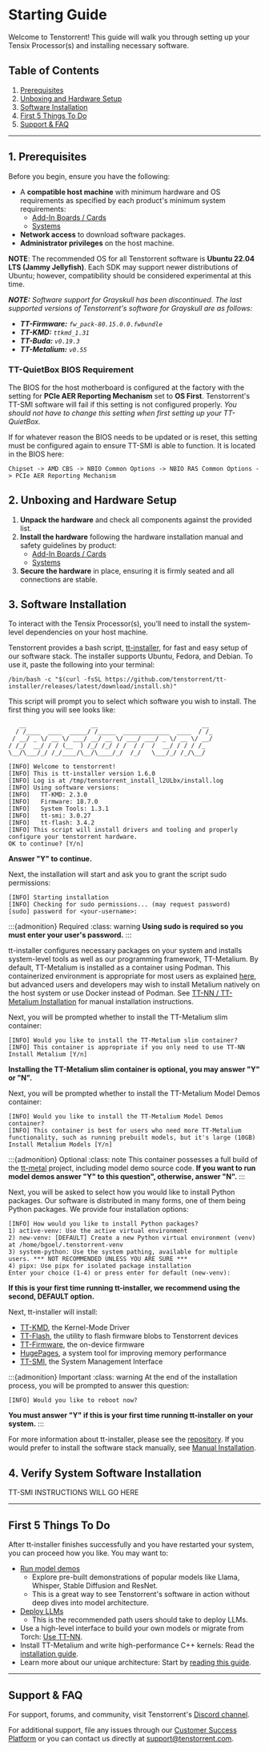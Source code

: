 # Starting Guide

Welcome to Tenstorrent! This guide will walk you through setting up your Tensix Processor(s) and installing necessary software.

## Table of Contents

1. [Prerequisites](#prerequisites)
2. [Unboxing and Hardware Setup](#unboxing-and-hardware-setup)
3. [Software Installation](#software-installation)
4. [First 5 Things To Do](#first-5-things-to-do)
5. [Support & FAQ](#support-faq)

---

## 1. Prerequisites

Before you begin, ensure you have the following:

- A **compatible host machine** with minimum hardware and OS requirements as specified by each product's minimum system requirements:
  - [Add-In Boards / Cards](https://docs.tenstorrent.com/aibs/index.html)
  - [Systems](https://docs.tenstorrent.com/systems/index.html)
- **Network access** to download software packages.
- **Administrator privileges** on the host machine.

**NOTE**: The recommended OS for all Tenstorrent software is **Ubuntu 22.04 LTS (Jammy Jellyfish)**. Each SDK may support newer distributions of Ubuntu; however, compatibility should be considered experimental at this time.

***NOTE:** Software support for Grayskull has been discontinued. The last supported versions of Tenstorrent's software for Grayskull are as follows:*

- ***TT-Firmware:** `fw_pack-80.15.0.0.fwbundle`*
- ***TT-KMD:** `ttkmd_1.31`*
- ***TT-Buda:** `v0.19.3`*
- ***TT-Metalium:** `v0.55`*

### TT-QuietBox BIOS Requirement

The BIOS for the host motherboard is configured at the factory with the setting for **PCIe AER Reporting Mechanism** set to **OS First**. Tenstorrent's TT-SMI software will fail if this setting is not configured properly. *You should not have to change this setting when first setting up your TT-QuietBox.*

If for whatever reason the BIOS needs to be updated or is reset, this setting must be configured again to ensure TT-SMI is able to function. It is located in the BIOS here:

`Chipset -> AMD CBS -> NBIO Common Options -> NBIO RAS Common Options -> PCIe AER Reporting Mechanism`

## 2. Unboxing and Hardware Setup

1. **Unpack the hardware** and check all components against the provided list.
2. **Install the hardware** following the hardware installation manual and safety guidelines by product:
   - [Add-In Boards / Cards](https://docs.tenstorrent.com/aibs/index.html)
   - [Systems](https://docs.tenstorrent.com/systems/index.html)
3. **Secure the hardware** in place, ensuring it is firmly seated and all connections are stable.

## 3. Software Installation
To interact with the Tensix Processor(s), you’ll need to install the system-level dependencies on your host machine.

Tenstorrent provides a bash script, [tt-installer](https://github.com/tenstorrent/tt-installer/), for fast and easy setup of our software stack. The installer supports Ubuntu, Fedora, and Debian. To use it, paste the following into your terminal:

```{code-block} bash
/bin/bash -c "$(curl -fsSL https://github.com/tenstorrent/tt-installer/releases/latest/download/install.sh)"
```

This script will prompt you to select which software you wish to install. The first thing you will see looks like:
```
   __                  __                             __
  / /____  ____  _____/ /_____  _____________  ____  / /_
 / __/ _ \/ __ \/ ___/ __/ __ \/ ___/ ___/ _ \/ __ \/ __/
/ /_/  __/ / / (__  ) /_/ /_/ / /  / /  /  __/ / / / /_
\__/\___/_/ /_/____/\__/\____/_/  /_/   \___/_/ /_/\__/

[INFO] Welcome to tenstorrent!
[INFO] This is tt-installer version 1.6.0
[INFO] Log is at /tmp/tenstorrent_install_l2ULbx/install.log
[INFO] Using software versions:
[INFO]   TT-KMD: 2.3.0
[INFO]   Firmware: 18.7.0
[INFO]   System Tools: 1.3.1
[INFO]   tt-smi: 3.0.27
[INFO]   tt-flash: 3.4.2
[INFO] This script will install drivers and tooling and properly configure your tenstorrent hardware.
OK to continue? [Y/n]
```
**Answer "Y" to continue.**

Next, the installation will start and ask you to grant the script sudo permissions:
```
[INFO] Starting installation
[INFO] Checking for sudo permissions... (may request password)
[sudo] password for <your-username>: 
```
:::{admonition} Required
:class: warning
**Using sudo is required so you must enter your user's password.**
:::

tt-installer configures necessary packages on your system and installs system-level tools as well as our programming framework, TT-Metalium. By default, TT-Metalium is installed as a container using Podman. This containerized environment is appropriate for most users as explained [here](https://github.com/tenstorrent/tt-installer/wiki/Using-the-tt%E2%80%90metalium-container), but advanced users and developers may wish to install Metalium natively on the host system or use Docker instead of Podman. See [TT-NN / TT-Metalium Installation](https://docs.tenstorrent.com/tt-metal/latest/tt-metalium/installing.html#tt-nn-tt-metalium-installation) for manual installation instructions.

Next, you will be prompted whether to install the TT-Metalium slim container:
```
[INFO] Would you like to install the TT-Metalium slim container?
[INFO] This container is appropriate if you only need to use TT-NN
Install Metalium [Y/n] 
```

**Installing the TT-Metalium slim container is optional, you may answer "Y" or "N".**

Next, you will be prompted whether to install the TT-Metalium Model Demos container:
```
[INFO] Would you like to install the TT-Metalium Model Demos container?
[INFO] This container is best for users who need more TT-Metalium functionality, such as running prebuilt models, but it's large (10GB)
Install Metalium Models [Y/n] 
```
:::{admonition} Optional
:class: note
This container possesses a full build of the [tt-metal](https://github.com/tenstorrent/tt-metal/tree/main) project, including model demo source code.
**If you want to run model demos answer "Y" to this question", otherwise, answer "N".**
:::

Next, you will be asked to select how you would like to install Python packages. Our software is distributed in many forms, one of them being Python packages. We provide four installation options:
```
[INFO] How would you like to install Python packages?
1) active-venv: Use the active virtual environment
2) new-venv: [DEFAULT] Create a new Python virtual environment (venv) at /home/bgoel/.tenstorrent-venv
3) system-python: Use the system pathing, available for multiple users. *** NOT RECOMMENDED UNLESS YOU ARE SURE ***
4) pipx: Use pipx for isolated package installation
Enter your choice (1-4) or press enter for default (new-venv): 
```
**If this is your first time running tt-installer, we recommend using the second, DEFAULT option.**

Next, tt-installer will install:
* [TT-KMD](https://github.com/tenstorrent/tt-kmd), the Kernel-Mode Driver
* [TT-Flash](https://github.com/tenstorrent/tt-flash), the utility to flash firmware blobs to Tenstorrent devices
* [TT-Firmware](https://github.com/tenstorrent/tt-firmware), the on-device firmware
* [HugePages](https://github.com/tenstorrent/tt-system-tools), a system tool for improving memory performance
* [TT-SMI](https://github.com/tenstorrent/tt-smi), the System Management Interface

:::{admonition} Important
:class: warning
At the end of the installation process, you will be prompted to answer this question:
```
[INFO] Would you like to reboot now?
```
**You must answer "Y" if this is your first time running tt-installer on your system.**
:::

For more information about tt-installer, please see the [repository](https://github.com/tenstorrent/tt-installer).
If you would prefer to install the software stack manually, see [Manual Installation](https://docs.tenstorrent.com/getting-started/manual-software-install.html).


## 4. Verify System Software Installation

TT-SMI INSTRUCTIONS WILL GO HERE

---

## First 5 Things To Do
After tt-installer finishes successfully and you have restarted your system, you can proceed how you like. You may want to:

* [Run model demos](../getting-started/model-demos.md)
  * Explore pre-built demonstrations of popular models like Llama, Whisper, Stable Diffusion and ResNet.
  * This is a great way to see Tenstorrent's software in action without deep dives into model architecture.
* [Deploy LLMs](../getting-started/vLLM-servers.md)
  * This is the recommended path users should take to deploy LLMs.
* Use a high-level interface to build your own models or migrate from Torch: [Use TT-NN](https://docs.tenstorrent.com/tt-metal/latest/ttnn/ttnn/usage.html#basic-examples).
* Install TT-Metalium and write high-performance C++ kernels: Read the [installation guide](https://docs.tenstorrent.com/tt-metal/latest/tt-metalium/get_started/get_started.html#installation).
* Learn more about our unique architecture: Start by [reading this guide](https://github.com/tenstorrent/tt-metal/blob/main/METALIUM_GUIDE.md).

---

## Support & FAQ

For support, forums, and community, visit Tenstorrent's [Discord channel](https://discord.gg/tvhGzHQwaj).

For additional support, file any issues through our [Customer Success Platform](https://tenstorrent.atlassian.net/servicedesk/customer/portal/1) or you can contact us directly at [support@tenstorrent.com](mailto:support@tenstorrent.com).
